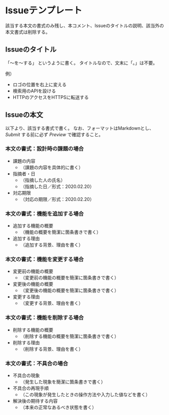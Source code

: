 # Issueテンプレート

該当する本文の書式のみ残し、本コメント、Issueのタイトルの説明、該当外の本文書式は削除する。

## Issueのタイトル

「〜を〜する」 というように書く。
タイトルなので、文末に「。」は不要。

例）

- ロゴの位置を右上に変える
- 検索用のAPIを設ける
- HTTPのアクセスをHTTPSに転送する

## Issueの本文

以下より、該当する書式で書く。
なお、フォーマットはMarkdownとし、 _Submit_ する前に必ず _Preview_ で確認すること。

### 本文の書式：設計時の課題の場合

- 課題の内容
  - （課題の内容を具体的に書く）
- 指摘者・日
  - （指摘した人の氏名）
  - （指摘した日／形式：2020.02.20）
- 対応期限
  - （対応の期限／形式：2020.02.20）

### 本文の書式：機能を追加する場合

- 追加する機能の概要
  - （機能の概要を簡潔に箇条書きで書く）
- 追加する理由
  - （追加する背景、理由を書く）

### 本文の書式：機能を変更する場合

- 変更前の機能の概要
  - （変更前の機能の概要を簡潔に箇条書きで書く）
- 変更後の機能の概要
  - （変更後の機能の概要を簡潔に箇条書きで書く）
- 変更する理由
  - （変更する背景、理由を書く）

### 本文の書式：機能を削除する場合

- 削除する機能の概要
  - （削除する機能の概要を簡潔に箇条書きで書く）
- 削除する理由
  - （削除する背景、理由を書く）

### 本文の書式：不具合の場合

- 不具合の現象
  - （発生した現象を簡潔に箇条書きで書く）
- 不具合の再現手順
  - （この現象が発生したときの操作方法や入力した値などを書く）
- 解決後の期待する内容
  - （本来の正常なあるべき状態を書く）
